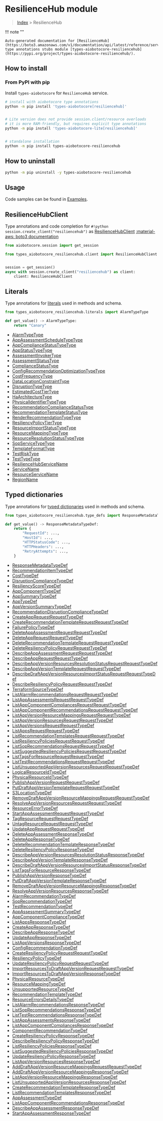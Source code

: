# ResilienceHub module

> [Index](../README.md) > ResilienceHub


!!! note ""

    Auto-generated documentation for [ResilienceHub](https://boto3.amazonaws.com/v1/documentation/api/latest/reference/services/resiliencehub.html#ResilienceHub)
    type annotations stubs module [types-aiobotocore-resiliencehub](https://pypi.org/project/types-aiobotocore-resiliencehub/).

## How to install



### From PyPI with pip

Install `types-aiobotocore` for `ResilienceHub` service.

```bash
# install with aiobotocore type annotations
python -m pip install 'types-aiobotocore[resiliencehub]'


# Lite version does not provide session.client/resource overloads
# it is more RAM-friendly, but requires explicit type annotations
python -m pip install 'types-aiobotocore-lite[resiliencehub]'


# standalone installation
python -m pip install types-aiobotocore-resiliencehub
```



## How to uninstall

```bash
python -m pip uninstall -y types-aiobotocore-resiliencehub
```

## Usage

Code samples can be found in [Examples](./usage.md).

## ResilienceHubClient

Type annotations and code completion for  `#!python session.create_client("resiliencehub")` as [ResilienceHubClient](./client.md)
[:material-aws: boto3 documentation](https://boto3.amazonaws.com/v1/documentation/api/latest/reference/services/resiliencehub.html#ResilienceHub.Client)

```python title="Usage example"
from aiobotocore.session import get_session

from types_aiobotocore_resiliencehub.client import ResilienceHubClient


session = get_session()
async with session.create_client("resiliencehub") as client:
    client: ResilienceHubClient
```








## Literals

Type annotations for [literals](./literals.md) used in methods and schema.

```python title="Usage example"
from types_aiobotocore_resiliencehub.literals import AlarmTypeType

def get_value() -> AlarmTypeType:
    return "Canary"
```

- [AlarmTypeType](./literals.md#alarmtypetype)
- [AppAssessmentScheduleTypeType](./literals.md#appassessmentscheduletypetype)
- [AppComplianceStatusTypeType](./literals.md#appcompliancestatustypetype)
- [AppStatusTypeType](./literals.md#appstatustypetype)
- [AssessmentInvokerType](./literals.md#assessmentinvokertype)
- [AssessmentStatusType](./literals.md#assessmentstatustype)
- [ComplianceStatusType](./literals.md#compliancestatustype)
- [ConfigRecommendationOptimizationTypeType](./literals.md#configrecommendationoptimizationtypetype)
- [CostFrequencyType](./literals.md#costfrequencytype)
- [DataLocationConstraintType](./literals.md#datalocationconstrainttype)
- [DisruptionTypeType](./literals.md#disruptiontypetype)
- [EstimatedCostTierType](./literals.md#estimatedcosttiertype)
- [HaArchitectureType](./literals.md#haarchitecturetype)
- [PhysicalIdentifierTypeType](./literals.md#physicalidentifiertypetype)
- [RecommendationComplianceStatusType](./literals.md#recommendationcompliancestatustype)
- [RecommendationTemplateStatusType](./literals.md#recommendationtemplatestatustype)
- [RenderRecommendationTypeType](./literals.md#renderrecommendationtypetype)
- [ResiliencyPolicyTierType](./literals.md#resiliencypolicytiertype)
- [ResourceImportStatusTypeType](./literals.md#resourceimportstatustypetype)
- [ResourceMappingTypeType](./literals.md#resourcemappingtypetype)
- [ResourceResolutionStatusTypeType](./literals.md#resourceresolutionstatustypetype)
- [SopServiceTypeType](./literals.md#sopservicetypetype)
- [TemplateFormatType](./literals.md#templateformattype)
- [TestRiskType](./literals.md#testrisktype)
- [TestTypeType](./literals.md#testtypetype)
- [ResilienceHubServiceName](./literals.md#resiliencehubservicename)
- [ServiceName](./literals.md#servicename)
- [ResourceServiceName](./literals.md#resourceservicename)
- [RegionName](./literals.md#regionname)




## Typed dictionaries

Type annotations for [typed dictionaries](./type_defs.md) used in methods and schema.

```python title="Usage example"
from types_aiobotocore_resiliencehub.type_defs import ResponseMetadataTypeDef

def get_value() -> ResponseMetadataTypeDef:
    return {
        "RequestId": ...,
        "HostId": ...,
        "HTTPStatusCode": ...,
        "HTTPHeaders": ...,
        "RetryAttempts": ...,
    }
```

- [ResponseMetadataTypeDef](./type_defs.md#responsemetadatatypedef)
- [RecommendationItemTypeDef](./type_defs.md#recommendationitemtypedef)
- [CostTypeDef](./type_defs.md#costtypedef)
- [DisruptionComplianceTypeDef](./type_defs.md#disruptioncompliancetypedef)
- [ResiliencyScoreTypeDef](./type_defs.md#resiliencyscoretypedef)
- [AppComponentTypeDef](./type_defs.md#appcomponenttypedef)
- [AppSummaryTypeDef](./type_defs.md#appsummarytypedef)
- [AppTypeDef](./type_defs.md#apptypedef)
- [AppVersionSummaryTypeDef](./type_defs.md#appversionsummarytypedef)
- [RecommendationDisruptionComplianceTypeDef](./type_defs.md#recommendationdisruptioncompliancetypedef)
- [CreateAppRequestRequestTypeDef](./type_defs.md#createapprequestrequesttypedef)
- [CreateRecommendationTemplateRequestRequestTypeDef](./type_defs.md#createrecommendationtemplaterequestrequesttypedef)
- [FailurePolicyTypeDef](./type_defs.md#failurepolicytypedef)
- [DeleteAppAssessmentRequestRequestTypeDef](./type_defs.md#deleteappassessmentrequestrequesttypedef)
- [DeleteAppRequestRequestTypeDef](./type_defs.md#deleteapprequestrequesttypedef)
- [DeleteRecommendationTemplateRequestRequestTypeDef](./type_defs.md#deleterecommendationtemplaterequestrequesttypedef)
- [DeleteResiliencyPolicyRequestRequestTypeDef](./type_defs.md#deleteresiliencypolicyrequestrequesttypedef)
- [DescribeAppAssessmentRequestRequestTypeDef](./type_defs.md#describeappassessmentrequestrequesttypedef)
- [DescribeAppRequestRequestTypeDef](./type_defs.md#describeapprequestrequesttypedef)
- [DescribeAppVersionResourcesResolutionStatusRequestRequestTypeDef](./type_defs.md#describeappversionresourcesresolutionstatusrequestrequesttypedef)
- [DescribeAppVersionTemplateRequestRequestTypeDef](./type_defs.md#describeappversiontemplaterequestrequesttypedef)
- [DescribeDraftAppVersionResourcesImportStatusRequestRequestTypeDef](./type_defs.md#describedraftappversionresourcesimportstatusrequestrequesttypedef)
- [DescribeResiliencyPolicyRequestRequestTypeDef](./type_defs.md#describeresiliencypolicyrequestrequesttypedef)
- [TerraformSourceTypeDef](./type_defs.md#terraformsourcetypedef)
- [ListAlarmRecommendationsRequestRequestTypeDef](./type_defs.md#listalarmrecommendationsrequestrequesttypedef)
- [ListAppAssessmentsRequestRequestTypeDef](./type_defs.md#listappassessmentsrequestrequesttypedef)
- [ListAppComponentCompliancesRequestRequestTypeDef](./type_defs.md#listappcomponentcompliancesrequestrequesttypedef)
- [ListAppComponentRecommendationsRequestRequestTypeDef](./type_defs.md#listappcomponentrecommendationsrequestrequesttypedef)
- [ListAppVersionResourceMappingsRequestRequestTypeDef](./type_defs.md#listappversionresourcemappingsrequestrequesttypedef)
- [ListAppVersionResourcesRequestRequestTypeDef](./type_defs.md#listappversionresourcesrequestrequesttypedef)
- [ListAppVersionsRequestRequestTypeDef](./type_defs.md#listappversionsrequestrequesttypedef)
- [ListAppsRequestRequestTypeDef](./type_defs.md#listappsrequestrequesttypedef)
- [ListRecommendationTemplatesRequestRequestTypeDef](./type_defs.md#listrecommendationtemplatesrequestrequesttypedef)
- [ListResiliencyPoliciesRequestRequestTypeDef](./type_defs.md#listresiliencypoliciesrequestrequesttypedef)
- [ListSopRecommendationsRequestRequestTypeDef](./type_defs.md#listsoprecommendationsrequestrequesttypedef)
- [ListSuggestedResiliencyPoliciesRequestRequestTypeDef](./type_defs.md#listsuggestedresiliencypoliciesrequestrequesttypedef)
- [ListTagsForResourceRequestRequestTypeDef](./type_defs.md#listtagsforresourcerequestrequesttypedef)
- [ListTestRecommendationsRequestRequestTypeDef](./type_defs.md#listtestrecommendationsrequestrequesttypedef)
- [ListUnsupportedAppVersionResourcesRequestRequestTypeDef](./type_defs.md#listunsupportedappversionresourcesrequestrequesttypedef)
- [LogicalResourceIdTypeDef](./type_defs.md#logicalresourceidtypedef)
- [PhysicalResourceIdTypeDef](./type_defs.md#physicalresourceidtypedef)
- [PublishAppVersionRequestRequestTypeDef](./type_defs.md#publishappversionrequestrequesttypedef)
- [PutDraftAppVersionTemplateRequestRequestTypeDef](./type_defs.md#putdraftappversiontemplaterequestrequesttypedef)
- [S3LocationTypeDef](./type_defs.md#s3locationtypedef)
- [RemoveDraftAppVersionResourceMappingsRequestRequestTypeDef](./type_defs.md#removedraftappversionresourcemappingsrequestrequesttypedef)
- [ResolveAppVersionResourcesRequestRequestTypeDef](./type_defs.md#resolveappversionresourcesrequestrequesttypedef)
- [ResourceErrorTypeDef](./type_defs.md#resourceerrortypedef)
- [StartAppAssessmentRequestRequestTypeDef](./type_defs.md#startappassessmentrequestrequesttypedef)
- [TagResourceRequestRequestTypeDef](./type_defs.md#tagresourcerequestrequesttypedef)
- [UntagResourceRequestRequestTypeDef](./type_defs.md#untagresourcerequestrequesttypedef)
- [UpdateAppRequestRequestTypeDef](./type_defs.md#updateapprequestrequesttypedef)
- [DeleteAppAssessmentResponseTypeDef](./type_defs.md#deleteappassessmentresponsetypedef)
- [DeleteAppResponseTypeDef](./type_defs.md#deleteappresponsetypedef)
- [DeleteRecommendationTemplateResponseTypeDef](./type_defs.md#deleterecommendationtemplateresponsetypedef)
- [DeleteResiliencyPolicyResponseTypeDef](./type_defs.md#deleteresiliencypolicyresponsetypedef)
- [DescribeAppVersionResourcesResolutionStatusResponseTypeDef](./type_defs.md#describeappversionresourcesresolutionstatusresponsetypedef)
- [DescribeAppVersionTemplateResponseTypeDef](./type_defs.md#describeappversiontemplateresponsetypedef)
- [DescribeDraftAppVersionResourcesImportStatusResponseTypeDef](./type_defs.md#describedraftappversionresourcesimportstatusresponsetypedef)
- [ListTagsForResourceResponseTypeDef](./type_defs.md#listtagsforresourceresponsetypedef)
- [PublishAppVersionResponseTypeDef](./type_defs.md#publishappversionresponsetypedef)
- [PutDraftAppVersionTemplateResponseTypeDef](./type_defs.md#putdraftappversiontemplateresponsetypedef)
- [RemoveDraftAppVersionResourceMappingsResponseTypeDef](./type_defs.md#removedraftappversionresourcemappingsresponsetypedef)
- [ResolveAppVersionResourcesResponseTypeDef](./type_defs.md#resolveappversionresourcesresponsetypedef)
- [AlarmRecommendationTypeDef](./type_defs.md#alarmrecommendationtypedef)
- [SopRecommendationTypeDef](./type_defs.md#soprecommendationtypedef)
- [TestRecommendationTypeDef](./type_defs.md#testrecommendationtypedef)
- [AppAssessmentSummaryTypeDef](./type_defs.md#appassessmentsummarytypedef)
- [AppComponentComplianceTypeDef](./type_defs.md#appcomponentcompliancetypedef)
- [ListAppsResponseTypeDef](./type_defs.md#listappsresponsetypedef)
- [CreateAppResponseTypeDef](./type_defs.md#createappresponsetypedef)
- [DescribeAppResponseTypeDef](./type_defs.md#describeappresponsetypedef)
- [UpdateAppResponseTypeDef](./type_defs.md#updateappresponsetypedef)
- [ListAppVersionsResponseTypeDef](./type_defs.md#listappversionsresponsetypedef)
- [ConfigRecommendationTypeDef](./type_defs.md#configrecommendationtypedef)
- [CreateResiliencyPolicyRequestRequestTypeDef](./type_defs.md#createresiliencypolicyrequestrequesttypedef)
- [ResiliencyPolicyTypeDef](./type_defs.md#resiliencypolicytypedef)
- [UpdateResiliencyPolicyRequestRequestTypeDef](./type_defs.md#updateresiliencypolicyrequestrequesttypedef)
- [ImportResourcesToDraftAppVersionRequestRequestTypeDef](./type_defs.md#importresourcestodraftappversionrequestrequesttypedef)
- [ImportResourcesToDraftAppVersionResponseTypeDef](./type_defs.md#importresourcestodraftappversionresponsetypedef)
- [PhysicalResourceTypeDef](./type_defs.md#physicalresourcetypedef)
- [ResourceMappingTypeDef](./type_defs.md#resourcemappingtypedef)
- [UnsupportedResourceTypeDef](./type_defs.md#unsupportedresourcetypedef)
- [RecommendationTemplateTypeDef](./type_defs.md#recommendationtemplatetypedef)
- [ResourceErrorsDetailsTypeDef](./type_defs.md#resourceerrorsdetailstypedef)
- [ListAlarmRecommendationsResponseTypeDef](./type_defs.md#listalarmrecommendationsresponsetypedef)
- [ListSopRecommendationsResponseTypeDef](./type_defs.md#listsoprecommendationsresponsetypedef)
- [ListTestRecommendationsResponseTypeDef](./type_defs.md#listtestrecommendationsresponsetypedef)
- [ListAppAssessmentsResponseTypeDef](./type_defs.md#listappassessmentsresponsetypedef)
- [ListAppComponentCompliancesResponseTypeDef](./type_defs.md#listappcomponentcompliancesresponsetypedef)
- [ComponentRecommendationTypeDef](./type_defs.md#componentrecommendationtypedef)
- [CreateResiliencyPolicyResponseTypeDef](./type_defs.md#createresiliencypolicyresponsetypedef)
- [DescribeResiliencyPolicyResponseTypeDef](./type_defs.md#describeresiliencypolicyresponsetypedef)
- [ListResiliencyPoliciesResponseTypeDef](./type_defs.md#listresiliencypoliciesresponsetypedef)
- [ListSuggestedResiliencyPoliciesResponseTypeDef](./type_defs.md#listsuggestedresiliencypoliciesresponsetypedef)
- [UpdateResiliencyPolicyResponseTypeDef](./type_defs.md#updateresiliencypolicyresponsetypedef)
- [ListAppVersionResourcesResponseTypeDef](./type_defs.md#listappversionresourcesresponsetypedef)
- [AddDraftAppVersionResourceMappingsRequestRequestTypeDef](./type_defs.md#adddraftappversionresourcemappingsrequestrequesttypedef)
- [AddDraftAppVersionResourceMappingsResponseTypeDef](./type_defs.md#adddraftappversionresourcemappingsresponsetypedef)
- [ListAppVersionResourceMappingsResponseTypeDef](./type_defs.md#listappversionresourcemappingsresponsetypedef)
- [ListUnsupportedAppVersionResourcesResponseTypeDef](./type_defs.md#listunsupportedappversionresourcesresponsetypedef)
- [CreateRecommendationTemplateResponseTypeDef](./type_defs.md#createrecommendationtemplateresponsetypedef)
- [ListRecommendationTemplatesResponseTypeDef](./type_defs.md#listrecommendationtemplatesresponsetypedef)
- [AppAssessmentTypeDef](./type_defs.md#appassessmenttypedef)
- [ListAppComponentRecommendationsResponseTypeDef](./type_defs.md#listappcomponentrecommendationsresponsetypedef)
- [DescribeAppAssessmentResponseTypeDef](./type_defs.md#describeappassessmentresponsetypedef)
- [StartAppAssessmentResponseTypeDef](./type_defs.md#startappassessmentresponsetypedef)

